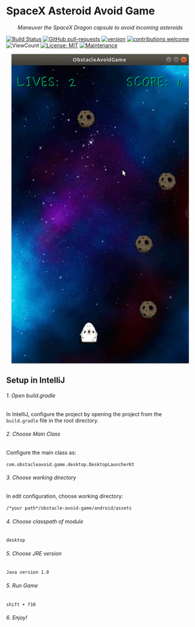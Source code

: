 
# SpaceX Asteroid Avoid Game

<p align="center">
    <em>Maneuver the SpaceX Dragon capsule to avoid incoming asteroids</em>
</p>

[![Build Status](https://github.com/Sollimann/SpaceX-Asteroid-Avoid/workflows/gradle-master-ci/badge.svg)](https://github.com/Sollimann/SpaceX-Asteroid-Avoid/actions)
[![GitHub pull-requests](https://img.shields.io/github/issues-pr/Sollimann/SpaceX-Asteroid-Avoid.svg)](https://GitHub.com/Sollimann/SpaceX-Asteroid-Avoid/pulls)
[![version](https://img.shields.io/badge/version-0.0.1-blue)](https://GitHub.com/Sollimann/SpaceX-Asteroid-Avoid/releases/)
[![contributions welcome](https://img.shields.io/badge/contributions-welcome-brightgreen.svg?style=flat)](https://github.com/Sollimann/SpaceX-Asteroid-Avoid/issues)
![ViewCount](https://views.whatilearened.today/views/github/Sollimann/SpaceX-Asteroid-Avoid.svg)
[![License: MIT](https://img.shields.io/badge/License-MIT-yellow.svg)](https://opensource.org/licenses/MIT)
[![Maintenance](https://img.shields.io/badge/Maintained%3F-yes-green.svg)](https://GitHub.com/Sollimann/SpaceX-Asteroid-Avoid/graphs/commit-activity)

<p align="center">
  <img src="https://github.com/Sollimann/SpaceX-Asteroid-Avoid/blob/master/astroid-avoid.gif">
</p>

## Setup in IntelliJ

###### 1. Open build.gradle

In IntelliJ, configure the project by opening the project from the `build.gradle` file in the root directory.

###### 2. Choose Main Class

Configure the main class as:

`com.obstacleavoid.game.desktop.DesktopLauncherKt`

###### 3. Choose working directory

In edit configuration, choose working directory:

`/*your path*/obstacle-avoid-game/android/assets`

###### 4. Choose classpath of module

`desktop`


###### 5. Choose JRE version

`Java version 1.8`

###### 5. Run Game

`shift + f10`

###### 6. Enjoy!